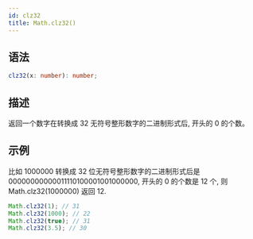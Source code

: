 ```yaml
---
id: clz32
title: Math.clz32()
---
```


## 语法

```ts
clz32(x: number): number;
```

## 描述

返回一个数字在转换成 32 无符号整形数字的二进制形式后, 开头的 0 的个数。

## 示例

比如 1000000 转换成 32 位无符号整形数字的二进制形式后是 00000000000011110100001001000000, 开头的 0 的个数是 12 个, 则 Math.clz32(1000000) 返回 12.

```js
Math.clz32(1); // 31
Math.clz32(1000); // 22
Math.clz32(true); // 31
Math.clz32(3.5); // 30
```
